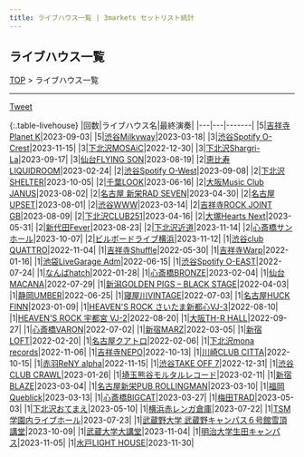 ```yaml
---
title: ライブハウス一覧 | 3markets セットリスト統計
---
```

## ライブハウス一覧

[TOP](/setlist/) > ライブハウス一覧

___

 <a href="https://twitter.com/share?ref_src=twsrc%5Etfw" data-text="3markets[ ]セットリスト > ライブハウス一覧" class="twitter-share-button" data-via="3markets" data-hashtags="3markets" data-related="3markets" data-show-count="false">Tweet</a>

{:.table-livehouse}
|回数|ライブハウス名|最終演奏|
|---|---|-------|
|5|[吉祥寺Planet K](livehouse003.html)|2023-09-03|
|5|[渋谷Milkyway](livehouse010.html)|2023-03-18|
|3|[渋谷Spotify O-Crest](livehouse008.html)|2023-11-15|
|3|[下北沢MOSAiC](livehouse011.html)|2022-12-30|
|3|[下北沢Shargri-La](livehouse012.html)|2023-09-17|
|3|[仙台FLYING SON](livehouse018.html)|2023-08-19|
|2|[恵比寿LIQUIDROOM](livehouse001.html)|2023-02-24|
|2|[渋谷Spotify O-West](livehouse009.html)|2023-09-08|
|2|[下北沢SHELTER](livehouse013.html)|2023-10-05|
|2|[千葉LOOK](livehouse014.html)|2023-06-16|
|2|[大阪Music Club JANUS](livehouse016.html)|2023-08-02|
|2|[名古屋 新栄RAD SEVEN](livehouse023.html)|2023-04-30|
|2|[名古屋UPSET](livehouse024.html)|2023-08-01|
|2|[渋谷WWW](livehouse036.html)|2023-03-14|
|2|[吉祥寺ROCK JOINT GB](livehouse039.html)|2023-08-09|
|2|[下北沢CLUB251](livehouse047.html)|2023-04-16|
|2|[大塚Hearts Next](livehouse048.html)|2023-05-31|
|2|[新代田Fever](livehouse057.html)|2023-08-23|
|2|[下北沢近道](livehouse059.html)|2023-11-14|
|2|[心斎橋サンホール](livehouse061.html)|2023-10-07|
|2|[ビルボードライブ横浜](livehouse067.html)|2023-11-12|
|1|[渋谷club QUATTRO](livehouse002.html)|2022-11-04|
|1|[吉祥寺Shuffle](livehouse004.html)|2022-05-30|
|1|[吉祥寺Warp](livehouse005.html)|2022-01-16|
|1|[池袋LiveGarage Adm](livehouse006.html)|2022-06-15|
|1|[渋谷Spotify O-EAST](livehouse007.html)|2022-07-24|
|1|[なんばhatch](livehouse015.html)|2022-01-28|
|1|[心斎橋BRONZE](livehouse017.html)|2023-02-04|
|1|[仙台MACANA](livehouse019.html)|2022-07-29|
|1|[新潟GOLDEN PIGS – BLACK STAGE](livehouse020.html)|2022-04-03|
|1|[静岡UMBER](livehouse021.html)|2022-06-25|
|1|[寝屋川VINTAGE](livehouse022.html)|2022-07-03|
|1|[名古屋HUCK FINN](livehouse025.html)|2023-01-09|
|1|[HEAVEN'S ROCK さいたま新都心VJ-3](livehouse026.html)|2022-08-10|
|1|[HEAVEN'S ROCK 宇都宮 VJ-2](livehouse027.html)|2022-08-20|
|1|[大阪TH-R HALL](livehouse028.html)|2022-09-27|
|1|[心斎橋VARON](livehouse038.html)|2022-07-02|
|1|[新宿MARZ](livehouse040.html)|2022-03-05|
|1|[新宿LOFT](livehouse041.html)|2022-02-20|
|1|[名古屋クアトロ](livehouse042.html)|2022-02-06|
|1|[下北沢mona records](livehouse043.html)|2022-11-06|
|1|[吉祥寺NEPO](livehouse044.html)|2022-10-13|
|1|[川崎CLUB CITTA](livehouse045.html)|2022-10-15|
|1|[赤羽ReNY alpha](livehouse046.html)|2022-11-15|
|1|[渋谷TAKE OFF 7](livehouse049.html)|2022-12-31|
|1|[渋谷CLUB CRAWL](livehouse050.html)|2023-01-26|
|1|[埼玉熊谷モルタルレコード](livehouse051.html)|2023-02-11|
|1|[新宿BLAZE](livehouse052.html)|2023-03-04|
|1|[名古屋新栄PUB ROLLINGMAN](livehouse053.html)|2023-03-10|
|1|[福岡Queblick](livehouse054.html)|2023-03-13|
|1|[心斎橋BIGCAT](livehouse055.html)|2023-03-27|
|1|[梅田TRAD](livehouse056.html)|2023-05-03|
|1|[下北沢おてまえ](livehouse058.html)|2023-05-10|
|1|[横浜赤レンガ倉庫](livehouse062.html)|2023-07-22|
|1|[TSM学園内ライブホール](livehouse063.html)|2023-07-23|
|1|[武蔵野大学 武蔵野キャンパス６号館雪頂講堂](livehouse064.html)|2023-10-09|
|1|[武蔵大学大講堂](livehouse065.html)|2023-11-04|
|1|[明治大学生田キャンパス](livehouse066.html)|2023-11-05|
|1|[水戸LIGHT HOUSE](livehouse068.html)|2023-11-30|


<script src="https://cdnjs.cloudflare.com/ajax/libs/jquery/3.6.1/jquery.min.js" integrity="sha512-aVKKRRi/Q/YV+4mjoKBsE4x3H+BkegoM/em46NNlCqNTmUYADjBbeNefNxYV7giUp0VxICtqdrbqU7iVaeZNXA==" crossorigin="anonymous" referrerpolicy="no-referrer"></script>
<script src="https://cdnjs.cloudflare.com/ajax/libs/jquery.tablesorter/2.31.3/js/jquery.tablesorter.min.js" integrity="sha512-qzgd5cYSZcosqpzpn7zF2ZId8f/8CHmFKZ8j7mU4OUXTNRd5g+ZHBPsgKEwoqxCtdQvExE5LprwwPAgoicguNg==" crossorigin="anonymous" referrerpolicy="no-referrer"></script>
<link rel="stylesheet" href="https://cdnjs.cloudflare.com/ajax/libs/jquery.tablesorter/2.31.3/css/theme.default.min.css" integrity="sha512-wghhOJkjQX0Lh3NSWvNKeZ0ZpNn+SPVXX1Qyc9OCaogADktxrBiBdKGDoqVUOyhStvMBmJQ8ZdMHiR3wuEq8+w==" crossorigin="anonymous" referrerpolicy="no-referrer" />
<script>
$(function() {
    $(".table-livehouse").tablesorter({sortList:[[0, 1]]});
});
</script>

<script async src="https://platform.twitter.com/widgets.js" charset="utf-8"></script>